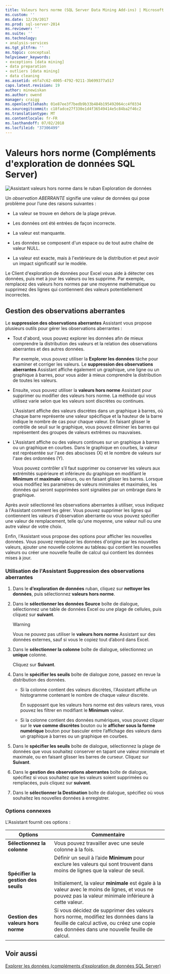 ```yaml
---
title: Valeurs hors norme (SQL Server Data Mining Add-ins) | Microsoft Docs
ms.custom: ''
ms.date: 12/29/2017
ms.prod: sql-server-2014
ms.reviewer: ''
ms.suite: ''
ms.technology:
- analysis-services
ms.tgt_pltfrm: ''
ms.topic: conceptual
helpviewer_keywords:
- exceptions [data mining]
- data preparation
- outliers [data mining]
- data cleaning
ms.assetid: e6fa7c62-4005-4792-9211-3b699377a517
caps.latest.revision: 19
author: minewiskan
ms.author: owend
manager: craigg
ms.openlocfilehash: 01e87ee3f7bedb9b33b484b195492064cc4f0334
ms.sourcegitcommit: c18fadce27f330e1d4f36549414e5c84ba2f46c2
ms.translationtype: MT
ms.contentlocale: fr-FR
ms.lasthandoff: 07/02/2018
ms.locfileid: "37306499"
---
```

# <a name="outliers-sql-server-data-mining-add-ins"></a>Valeurs hors norme (Compléments d'exploration de données SQL Server)
  ![Assistant valeurs hors norme dans le ruban Exploration de données](media/dmc-outliers.gif "Assistant valeurs hors norme dans le ruban Exploration de données")  
  
 Un *observation ABERRANTE* signifie une valeur de données qui pose problème pour l’une des raisons suivantes :  
  
-   La valeur se trouve en dehors de la plage prévue.  
  
-   Les données ont été entrées de façon incorrecte.  
  
-   La valeur est manquante.  
  
-   Les données se composent d'un espace ou de tout autre chaîne de valeur NULL.  
  
-   La valeur est exacte, mais à l'extérieure de la distribution et peut avoir un impact significatif sur le modèle.  
  
 Le Client d'exploration de données pour Excel vous aide à détecter ces données, puis met à jour les valeurs ou les supprime. Par exemple, remplacez des valeurs hors normes par une moyenne mathématique ou supprimez des lignes qui contiennent des valeurs potentiellement incorrectes.  
  
## <a name="handling-outliers"></a>Gestion des observations aberrantes  
 Le **suppression des observations aberrantes** Assistant vous propose plusieurs outils pour gérer les observations aberrantes :  
  
-   Tout d'abord, vous pouvez explorer les données afin de mieux comprendre la distribution des valeurs et la relation des observations aberrantes et des autres données.  
  
     Par exemple, vous pouvez utiliser la **Explorer les données** tâche pour examiner et corriger les valeurs. Le **suppression des observations aberrantes** Assistant affiche également un graphique, une ligne ou un graphique à barres, pour vous aider à mieux comprendre la distribution de toutes les valeurs.  
  
-   Ensuite, vous pouvez utiliser la **valeurs hors norme** Assistant pour supprimer ou modifier des valeurs hors norme. La méthode qui vous utilisez varie selon que les valeurs sont discrètes ou continues.  
  
     L'Assistant affiche des valeurs discrètes dans un graphique à barres, où chaque barre représente une valeur spécifique et la hauteur de la barre indique le nombre de cas pour chaque valeur. En faisant glisser le contrôle de seuil sur le graphique, vous pouvez éliminer les barres qui représentent des groupes de valeurs extrêmes ou mauvaises.  
  
-   L'Assistant affiche ou des valeurs continues sur un graphique à barres ou un graphique en courbes. Dans le graphique en courbes, la valeur est représentée sur l'axe des abscisses (X) et le nombre de valeurs sur l'axe des ordonnées (Y).  
  
     Vous pouvez contrôler s’il faut supprimer ou conserver les valeurs aux extrémités supérieure et inférieure du graphique en modifiant le **Minimum** et **maximale** valeurs, ou en faisant glisser les barres. Lorsque vous modifiez les paramètres de valeurs minimales et maximales, les données qui seront supprimées sont signalées par un ombrage dans le graphique.  
  
 Après avoir sélectionné les observations aberrantes à utiliser, vous indiquez à l'Assistant comment les gérer. Vous pouvez supprimer les lignes qui contiennent les valeurs d'observation aberrante ou vous pouvez spécifier une valeur de remplacement, telle qu'une moyenne, une valeur null ou une autre valeur de votre choix.  
  
 Enfin, l'Assistant vous propose des options pour afficher les nouvelles données. Vous pouvez remplacer les données d'origine par les nouvelles valeurs, ajouter une nouvelle colonne au tableau qui contient les nouvelles valeurs ou créer une nouvelle feuille de calcul qui contient les données mises à jour.  
  
### <a name="using-the-outlier-wizard"></a>Utilisation de l'Assistant Suppression des observations aberrantes  
  
1.  Dans le **d’exploration de données** ruban, cliquez sur **nettoyer les données**, puis sélectionnez **valeurs hors norme**.  
  
2.  Dans le **sélectionner les données Source** boîte de dialogue, sélectionnez une table de données Excel ou une plage de cellules, puis cliquez sur **suivant**.  
  
    > [!WARNING]  
    >  Vous ne pouvez pas utiliser le **valeurs hors norme** Assistant sur des données externes, sauf si vous le copiez tout d’abord dans Excel.  
  
3.  Dans le **sélectionner la colonne** boîte de dialogue, sélectionnez un **unique** colonne.  
  
     Cliquez sur **Suivant**.  
  
4.  Dans le **spécifier les seuils** boîte de dialogue zone, passez en revue la distribution des données.  
  
    -   Si la colonne contient des valeurs discrètes, l'Assistant affiche un histogramme contenant le nombre de chaque valeur discrète.  
  
         En supposant que les valeurs hors norme est des valeurs rares, vous pouvez les filtrer en modifiant le **Minimum** valeur.  
  
    -   Si la colonne contient des données numériques, vous pouvez cliquer sur le **vue comme discrètes** bouton ou le **afficher sous la forme numérique** bouton pour basculer entre l’affichage des valeurs dans un graphique à barres ou un graphique en courbes.  
  
5.  Dans le **spécifier les seuils** boîte de dialogue, sélectionnez la plage de données que vous souhaitez conserver en tapant une valeur minimale et maximale, ou en faisant glisser les barres de curseur. Cliquez sur **Suivant**.  
  
6.  Dans le **gestion des observations aberrantes** boîte de dialogue, spécifiez si vous souhaitez que les valeurs soient supprimées ou remplacées, puis cliquez sur **suivant**.  
  
7.  Dans le **sélectionner la Destination** boîte de dialogue, spécifiez où vous souhaitez les nouvelles données à enregistrer.  
  
### <a name="related-options"></a>Options connexes  
 L'Assistant fournit ces options :  
  
|**Options**|**Commentaire**|  
|-----------------|-----------------|  
|**Sélectionnez la colonne**|Vous pouvez travailler avec une seule colonne à la fois.|  
|**Spécifier la gestion des seuils**|Définir un seuil à l’aide **Minimum** pour exclure les valeurs qui sont trouvent dans moins de lignes que la valeur de seuil.<br /><br /> Initialement, la valeur **minimale** est égale à la valeur avec le moins de lignes, et vous ne pouvez pas la valeur minimale inférieure à cette valeur.|  
|**Gestion des valeurs hors norme**|Si vous décidez de supprimer des valeurs hors norme, modifiez les données dans la feuille de calcul active, ou créez une copie des données dans une nouvelle feuille de calcul.|  
  
## <a name="see-also"></a>Voir aussi  
 [Explorer les données &#40;compléments d’exploration de données SQL Server&#41;](explore-data-sql-server-data-mining-add-ins.md)  
  
  
